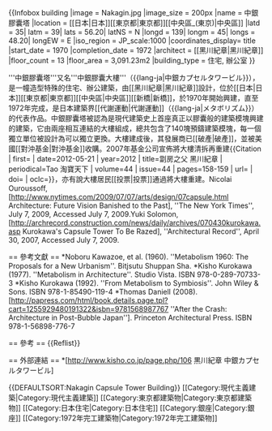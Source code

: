 {{Infobox building
|image              = Nakagin.jpg
|image_size         = 200px
|name               = 中銀膠囊塔
|location           = [[日本|日本]][[東京都|東京都]][[中央區_(東京)|中央區]]
|latd  = 35| latm = 39| lats = 56.20| latNS = N
|longd = 139| longm = 45| longs = 48.20| longEW = E
|iso_region         = JP_scale:1000
|coordinates_display= title
|start_date         = 1970
|completion_date    = 1972
|architect          = [[黑川紀章|黑川紀章]]
|floor_count        = 13
|floor_area         = 3,091.23m2
|building_type      = 住宅, 辦公室
}}

'''中銀膠囊塔'''又名'''中銀膠囊大樓'''（{{lang-ja|中銀カプセルタワービル}}），是一幢造型特殊的住宅、辦公建築，由[[黑川紀章|黑川紀章]]設計，位於[[日本|日本]][[東京都|東京都]][[中央區|中央區]][[新橋|新橋]]，於1970年開始興建，直至1972年完成，是日本建築界[[代謝運動|代謝運動]]（{{lang-ja|メタボリズム}}）的代表作品。中銀膠囊塔被認為是現代建築史上首座真正以膠囊般的建築模塊興建的建築，它由兩座相互連結的大樓組成，總共包含了140塊預鑄建築模塊，每一個獨立單位被設計為可以獨立更換。大樓建成後，其發展商已[[破產|破產]]，並被美國[[對沖基金|對沖基金]]收購。2007年基金公司宣佈將大樓清拆再重建<ref>{{Citation | first= | date=2012-05-21 | year=2012 | title=劏房之父 黑川紀章 | periodical=Tao 淘寶天下 | volume=44 | issue=44 | pages=158-159 | url= | doi= | oclc=}}</ref>，亦有說大樓居民[[投票|投票]]通過將大樓重建。<ref name=NYT070709>Nicolai Ouroussoff, [http://www.nytimes.com/2009/07/07/arts/design/07capsule.html Architecture: Future Vision Banished to the Past], ''The New York Times'', July 7, 2009, Accessed July 7, 2009.</ref><ref name=ArchRec042007>Yuki Solomon, [http://archrecord.construction.com/news/daily/archives/070430kurokawa.asp Kurokawa's Capsule Tower To Be Razed], ''Architectural Record'', April 30, 2007, Accessed July 7, 2009.</ref>

== 參考文獻 ==
*Noboru Kawazoe, et al. (1960). ''Metabolism 1960: The Proposals for a New Urbanism''. Bitjsutu Shuppan Sha.
*Kisho Kurokawa (1977). ''Metabolism in Architecture''. Studio Vista. ISBN 978-0-289-70733-3
*Kisho Kurokawa (1992). ''From Metabolism to Symbiosis''. John Wiley & Sons. ISBN 978-1-85490-119-4
*Thomas Daniell (2008). [http://papress.com/html/book.details.page.tpl?cart=1255929480191322&isbn=9781568987767 ''After the Crash: Architecture in Post-Bubble Japan'']. Princeton Architectural Press. ISBN 978-1-56898-776-7

== 參考 ==
{{Reflist}}

== 外部連結 ==
*[http://www.kisho.co.jp/page.php/106 黒川紀章 中銀カプセルタワービル]

{{DEFAULTSORT:Nakagin Capsule Tower Building}}
[[Category:現代主義建築|Category:現代主義建築]]
[[Category:東京都建築物|Category:東京都建築物]]
[[Category:日本住宅|Category:日本住宅]]
[[Category:銀座|Category:銀座]]
[[Category:1972年完工建築物|Category:1972年完工建築物]]